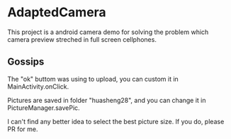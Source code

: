 # AdaptedCamera
This project is a android camera demo for solving the problem which camera preview streched in full screen cellphones.

## Gossips
The "ok" buttom was using to upload, you can custom it in MainActivity.onClick.

Pictures are saved in folder "huasheng28", and you can change it in PictureManager.savePic.

I can't find any better idea to select the best picture size. If you do, please PR for me.